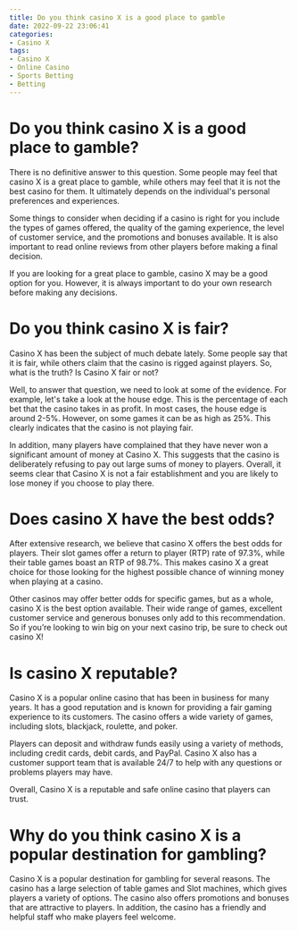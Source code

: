 ```yaml
---
title: Do you think casino X is a good place to gamble
date: 2022-09-22 23:06:41
categories:
- Casino X
tags:
- Casino X
- Online Casino
- Sports Betting
- Betting
---
```



#  Do you think casino X is a good place to gamble?

There is no definitive answer to this question. Some people may feel that casino X is a great place to gamble, while others may feel that it is not the best casino for them. It ultimately depends on the individual's personal preferences and experiences.

Some things to consider when deciding if a casino is right for you include the types of games offered, the quality of the gaming experience, the level of customer service, and the promotions and bonuses available. It is also important to read online reviews from other players before making a final decision.

If you are looking for a great place to gamble, casino X may be a good option for you. However, it is always important to do your own research before making any decisions.

#  Do you think casino X is fair?

Casino X has been the subject of much debate lately. Some people say that it is fair, while others claim that the casino is rigged against players. So, what is the truth? Is Casino X fair or not?

Well, to answer that question, we need to look at some of the evidence. For example, let's take a look at the house edge. This is the percentage of each bet that the casino takes in as profit. In most cases, the house edge is around 2-5%. However, on some games it can be as high as 25%. This clearly indicates that the casino is not playing fair.

In addition, many players have complained that they have never won a significant amount of money at Casino X. This suggests that the casino is deliberately refusing to pay out large sums of money to players. Overall, it seems clear that Casino X is not a fair establishment and you are likely to lose money if you choose to play there.

#  Does casino X have the best odds?

After extensive research, we believe that casino X offers the best odds for players. Their slot games offer a return to player (RTP) rate of 97.3%, while their table games boast an RTP of 98.7%. This makes casino X a great choice for those looking for the highest possible chance of winning money when playing at a casino.

Other casinos may offer better odds for specific games, but as a whole, casino X is the best option available. Their wide range of games, excellent customer service and generous bonuses only add to this recommendation. So if you’re looking to win big on your next casino trip, be sure to check out casino X!

#  Is casino X reputable?

Casino X is a popular online casino that has been in business for many years. It has a good reputation and is known for providing a fair gaming experience to its customers. The casino offers a wide variety of games, including slots, blackjack, roulette, and poker.

Players can deposit and withdraw funds easily using a variety of methods, including credit cards, debit cards, and PayPal. Casino X also has a customer support team that is available 24/7 to help with any questions or problems players may have.

Overall, Casino X is a reputable and safe online casino that players can trust.

#  Why do you think casino X is a popular destination for gambling?

Casino X is a popular destination for gambling for several reasons. The casino has a large selection of table games and Slot machines, which gives players a variety of options. The casino also offers promotions and bonuses that are attractive to players. In addition, the casino has a friendly and helpful staff who make players feel welcome.